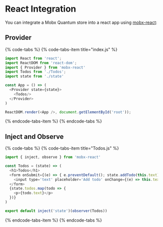 # React Integration

You can integrate a Mobx Quantum store into a react app using [mobx-react](https://github.com/mobxjs/mobx-react):

## Provider

{% code-tabs %}
{% code-tabs-item title="index.js" %}
```javascript
import React from 'react';
import ReactDOM from 'react-dom';
import { Provider } from 'mobx-react'
import Todos from './Todos';
import state from './state'

const App = () => (
  <Provider state={state}>
    <Todos/>
  </Provider>
)

ReactDOM.render(<App />, document.getElementById('root'));
```
{% endcode-tabs-item %}
{% endcode-tabs %}

## Inject and Observe

{% code-tabs %}
{% code-tabs-item title="Todos.js" %}
```javascript
import { inject, observe } from 'mobx-react'

const Todos = (state) => (
  <h1>Todos</h1>
  <form onSubmit={(e) => { e.preventDefault(); state.addTodo(this.text) }}>
    <input type='text' placeholder='Add todo' onChange={(e) => this.text = e.target.value}/>
  </form>
  {state.todos.map(todo => {
    <p>{todo.text}</p>
  })}
)

export default inject('state')(observer(Todos))
```
{% endcode-tabs-item %}
{% endcode-tabs %}

